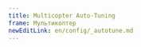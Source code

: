 ```yaml
---
title: Multicopter Auto-Tuning
frame: Мультикоптер
newEditLink: en/config/_autotune.md
---
```


<!--@include: _autotune.md-->
